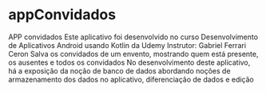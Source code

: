# appConvidados
APP convidados
Este aplicativo foi desenvolvido no curso Desenvolvimento de Aplicativos Android usando Kotlin da Udemy
Instrutor: Gabriel Ferrari Ceron
Salva os convidados de um envento, mostrando quem está presente, os ausentes e todos os convidados
No desenvolvimento deste aplicativo, há a exposição da noção de banco de dados
abordando noções de armazenamento dos dados no aplicativo, diferenciação de dados e edição
